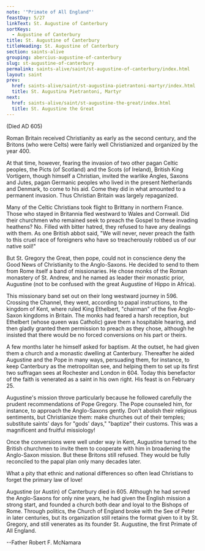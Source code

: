 ```yaml
---
note: '"Primate of All England"'
feastDay: 5/27
linkText: St. Augustine of Canterbury
sortKeys:
  - Augustine of Canterbury
title: St. Augustine of Canterbury
titleHeading: St. Augustine of Canterbury
section: saints-alive
grouping: abercius-augustine-of-canterbury
slug: st-augustine-of-canterbury
permalink: saints-alive/saint/st-augustine-of-canterbury/index.html
layout: saint
prev:
  href: saints-alive/saint/st-augustina-pietrantoni-martyr/index.html
  title: St. Augustina Pietrantoni, Martyr
next:
  href: saints-alive/saint/st-augustine-the-great/index.html
  title: St. Augustine the Great
---
```

(Died AD 605)

Roman Britain received Christianity as early as the second century, and the Britons (who were Celts) were fairly well Christianized and organized by the year 400.

At that time, however, fearing the invasion of two other pagan Celtic peoples, the Picts (of Scotland) and the Scots (of Ireland), British King Vortigern, though himself a Christian, invited the warlike Angles, Saxons and Jutes, pagan Germanic peoples who lived in the present Netherlands and Denmark, to come to his aid. Come they did in what amounted to a permanent invasion. Thus Christian Britain was largely repaganized.

Many of the Celtic Christians took flight to Brittany in northern France. Those who stayed in Britannia fled westward to Wales and Cornwall. Did their churchmen who remained seek to preach the Gospel to these invading heathens? No. Filled with bitter hatred, they refused to have any dealings with them. As one British abbot said, "We will never, never preach the faith to this cruel race of foreigners who have so treacherously robbed us of our native soil!"

But St. Gregory the Great, then pope, could not in conscience deny the Good News of Christianity to the Anglo-Saxons. He decided to send to them from Rome itself a band of missionaries. He chose monks of the Roman monastery of St. Andrew, and he named as leader their monastic prior, Augustine (not to be confused with the great Augustine of Hippo in Africa).

This missionary band set out on their long westward journey in 596. Crossing the Channel, they went, according to papal instructions, to the kingdom of Kent, where ruled King Ethelbert, "chairman" of the five Anglo-Saxon kingdoms in Britain. The monks had feared a harsh reception, but Ethelbert (whose queen was Catholic) gave them a hospitable hearing, and then gladly granted them permission to preach as they chose, although he insisted that there would be no forced conversions on his part or theirs.

A few months later he himself asked for baptism. At the outset, he had given them a church and a monastic dwelling at Canterbury. Thereafter he aided Augustine and the Pope in many ways, persuading them, for instance, to keep Canterbury as the metropolitan see, and helping them to set up its first two suffragan sees at Rochester and London in 604. Today this benefactor of the faith is venerated as a saint in his own right. His feast is on February 25.

Augustine's mission throve particularly because he followed carefully the prudent recommendations of Pope Gregory. The Pope counseled him, for instance, to approach the Anglo-Saxons gently. Don't abolish their religious sentiments, but Christianize them: make churches out of their temples; substitute saints' days for "gods' days," "baptize" their customs. This was a magnificent and fruitful missiology!

Once the conversions were well under way in Kent, Augustine turned to the British churchmen to invite them to cooperate with him in broadening the Anglo-Saxon mission. But these Britons still refused. They would be fully reconciled to the papal plan only many decades later.

What a pity that ethnic and national differences so often lead Christians to forget the primary law of love!

Augustine (or Austin) of Canterbury died in 605. Although he had served the Anglo-Saxons for only nine years, he had given the English mission a strong start, and founded a church both dear and loyal to the Bishops of Rome. Through politics, the Church of England broke with the See of Peter in later centuries, but its organization still retains the format given to it by St. Gregory, and still venerates as its founder St. Augustine, the first Primate of All England.

\--Father Robert F. McNamara
